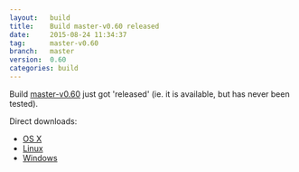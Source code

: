 ```yaml
---
layout:   build
title:    Build master-v0.60 released
date:     2015-08-24 11:34:37
tag:      master-v0.60
branch:   master
version:  0.60
categories: build
---
```

Build [master-v0.60][github-release] just got 'released' (ie. it is available, but has never been tested).

Direct downloads:

  - [OS X][osx-download]
  - [Linux][linux-download]
  - [Windows][windows-download]

[osx-download]: https://github.com/cor/LD33/releases/download/master-v0.60/osx_master-v0.60.zip
[linux-download]: https://github.com/cor/LD33/releases/download/master-v0.60/linux_master-v0.60.zip
[windows-download]: https://github.com/cor/LD33/releases/download/master-v0.60/windows_master-v0.60.zip
[github-release]: https://github.com/cor/LD33/releases/tag/master-v0.60
